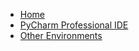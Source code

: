 - [Home](/)
- [PyCharm Professional IDE](getting-setup/pycharm/fork)
- [Other Environments](getting-setup/other-environments/)

